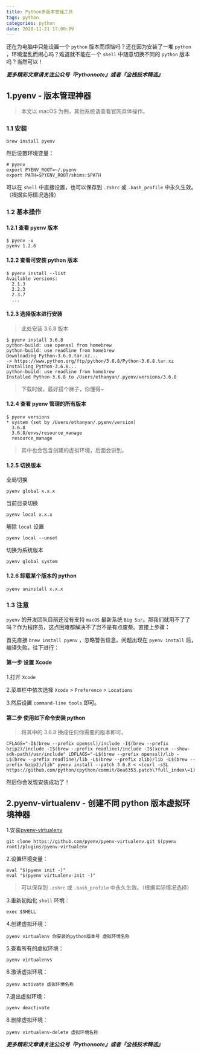 ```yaml
---
title: Python多版本管理工具
tags: python
categories: python
date: 2020-11-21 17:00:09
---
```


还在为电脑中只能设置一个 `python`  版本而烦恼吗？还在因为安装了一堆 `python` ，环境混乱而闹心吗？难道就不能在一个 `shell` 中随意切换不同的 `python` 版本吗？当然可以！

<!--more-->

***更多精彩文章请关注公众号『Pythonnote』或者『全栈技术精选』***

## 1.pyenv - 版本管理神器

>   本文以 macOS 为例，其他系统请查看官网具体操作。

### 1.1 安装

```shell
brew install pyenv
```

然后设置环境变量：

```shell
# pyenv
export PYENV_ROOT=~/.pyenv
export PATH=$PYENV_ROOT/shims:$PATH
```

可以在 `shell` 中直接设置，也可以保存到 `.zshrc` 或 `.bash_profile` 中永久生效。（根据实际情况选择）

### 1.2 基本操作

#### 1.2.1 查看 pyenv 版本

```shell
$ pyenv -v
pyenv 1.2.6
```

#### 1.2.2 查看可安装 python 版本

```shell
$ pyenv install --list
Available versions:
  2.1.3
  2.2.3
  2.3.7
  ...
```

#### 1.2.3 选择版本进行安装

>   此处安装 3.6.8 版本

```shell
$ pyenv install 3.6.8
python-build: use openssl from homebrew
python-build: use readline from homebrew
Downloading Python-3.6.8.tar.xz...
-> https://www.python.org/ftp/python/3.6.8/Python-3.6.8.tar.xz
Installing Python-3.6.8...
python-build: use readline from homebrew
Installed Python-3.6.8 to /Users/ethanyan/.pyenv/versions/3.6.8
```

>   下载时候，最好搭个梯子，你懂得~

#### 1.2.4 查看 pyenv 管理的所有版本

```shell
$ pyenv versions
* system (set by /Users/ethanyan/.pyenv/version)
  3.6.8
  3.6.8/envs/resource_manage
  resource_manage
```

>   其中也会包含创建的虚拟环境，后面会讲到。

#### 1.2.5 切换版本

全局切换

```shell
pyenv global x.x.x
```

当前目录切换

```shell
pyenv local x.x.x
```

解除 `local` 设置

```shell
pyenv local --unset
```

切换为系统版本

```shell
pyenv global system
```

#### 1.2.6 卸载某个版本的 python

```shell
pyenv uninstall x.x.x
```

### 1.3 注意

`pyenv` 的开发团队目前还没有支持 `macOS` 最新系统 `Big Sur`。那我们就用不了了吗？作为程序员，这点困难都解决不了岂不是有点废柴。直接上步骤：

首先直接 `brew install pyenv` ，忽略警告信息。问题出现在 `pyenv install` 后，编译失败。往下进行：

#### 第一步 设置 Xcode

1.打开 `Xcode` 

2.菜单栏中依次选择 `Xcode` >  `Preference` > `Locations`

3.然后设置 `command-line tools` 即可。

#### 第二步 使用如下命令安装 python

>   将其中的 3.6.8 换成任何你需要的版本即可。

```shell
CFLAGS="-I$(brew --prefix openssl)/include -I$(brew --prefix bzip2)/include -I$(brew --prefix readline)/include -I$(xcrun --show-sdk-path)/usr/include" LDFLAGS="-L$(brew --prefix openssl)/lib -L$(brew --prefix readline)/lib -L$(brew --prefix zlib)/lib -L$(brew --prefix bzip2)/lib" pyenv install --patch 3.6.8 < <(curl -sSL https://github.com/python/cpython/commit/8ea6353.patch\?full_index\=1)
```

然后你会发现安装成功了！

## 2.pyenv-virtualenv - 创建不同 python 版本虚拟环境神器

1.安装[pyenv-virtualenv](https://github.com/pyenv/pyenv-virtualenv)

```shell
git clone https://github.com/pyenv/pyenv-virtualenv.git $(pyenv root)/plugins/pyenv-virtualenv
```

2.设置环境变量：

```shell
eval "$(pyenv init -)"
eval "$(pyenv virtualenv-init -)"
```

>   可以保存到 `.zshrc` 或 `.bash_profile` 中永久生效。（根据实际情况选择）

3.重新初始化 `shell` 环境：

```shell
exec $SHELL
```

4.创建虚拟环境：

```shell
pyenv virtualenv 你安装的python版本号 虚拟环境名称
```

5.查看所有的虚拟环境：

```shell
pyenv virtualenvs
```

6.激活虚拟环境：

```shell
pyenv activate 虚拟环境名称
```

7.退出虚拟环境：

```shell
pyenv deactivate
```

8.删除虚拟环境：

```shell
pyenv virtualenv-delete 虚拟环境名称
```

***更多精彩文章请关注公众号『Pythonnote』或者『全栈技术精选』***